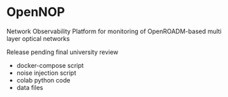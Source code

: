 # OpenNOP
Network Observability Platform for monitoring of OpenROADM-based multi layer optical networks

Release pending final university review

* docker-compose script
* noise injection script
* colab python code
* data files

